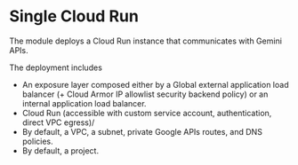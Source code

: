 # Single Cloud Run

The module deploys a Cloud Run instance that communicates with Gemini APIs.

The deployment includes

- An exposure layer composed either by a Global external application load balancer (+ Cloud Armor IP allowlist security backend policy) or an internal application load balancer.
- Cloud Run (accessible with custom service account, authentication, direct VPC egress)/
- By default, a VPC, a subnet, private Google APIs routes, and DNS policies.
- By default, a project.
